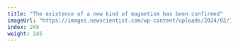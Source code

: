 ```yaml
---
title: "The existence of a new kind of magnetism has been confirmed"
imageUrl: "https://images.newscientist.com/wp-content/uploads/2024/02/14153321/SEI_191483493.jpg?width=788"
index: 245
weight: 245
---
```

